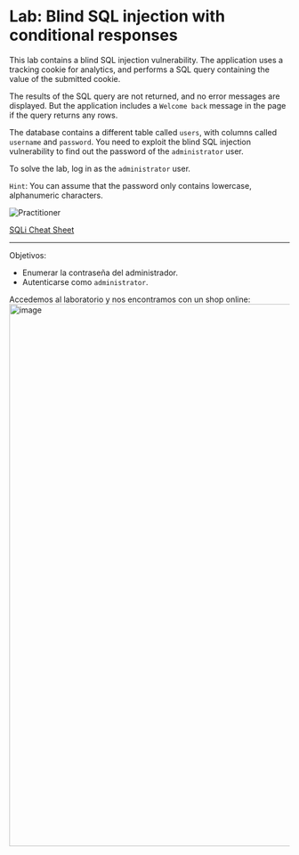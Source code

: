 # Lab: Blind SQL injection with conditional responses

This lab contains a blind SQL injection vulnerability. The application uses a tracking cookie for analytics, and performs a SQL query containing the value of the submitted cookie.

The results of the SQL query are not returned, and no error messages are displayed. But the application includes a `Welcome back` message in the page if the query returns any rows.

The database contains a different table called `users`, with columns called `username` and `password`. You need to exploit the blind SQL injection vulnerability to find out the password of the `administrator` user.

To solve the lab, log in as the `administrator` user. 

`Hint`: You can assume that the password only contains lowercase, alphanumeric characters. 

![Practitioner](https://img.shields.io/badge/level-Apprentice-blue)

[SQLi Cheat Sheet](https://portswigger.net/web-security/sql-injection/cheat-sheet)


---




Objetivos:

- Enumerar la contraseña del administrador.
- Autenticarse como `administrator`.

Accedemos al laboratorio y nos encontramos con un shop online:
<img width="1585" height="974" alt="image" src="https://github.com/user-attachments/assets/cd7d468b-ef98-4f78-9056-634a6f7bddc8" />

